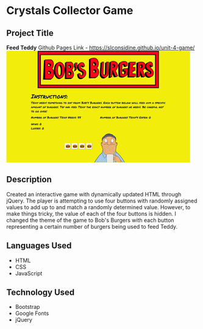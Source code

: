 # Crystals Collector Game
## Project Title
**Feed Teddy**
Github Pages Link - https://slconsidine.github.io/unit-4-game/
![Feed Teddy](https://github.com/slconsidine/unit-4-game/blob/master/assets/images/crystal-screenshot.PNG)


## Description
Created an interactive game with dynamically updated HTML through jQuery. The player is attempting to use four buttons with randomly assigned values to add up to and match a randomly determined value. However, to make things tricky, the value of each of the four buttons is hidden. I changed the theme of the game to Bob's Burgers with each button representing a certain number of burgers being used to feed Teddy. 

## Languages Used
* HTML
* CSS
* JavaScript

## Technology Used
* Bootstrap
* Google Fonts
* jQuery
